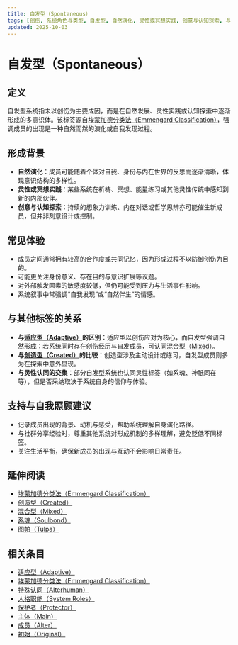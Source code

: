 ```yaml
---
title: 自发型（Spontaneous）
tags: [创伤, 系统角色与类型, 自发型, 自然演化, 灵性或冥想实践, 创意与认知探索, 与灵性认同的交集, 自我照护]
updated: 2025-10-03
---
```


# 自发型（Spontaneous）

## 定义

自发型系统指未以创伤为主要成因，而是在自然发展、灵性实践或认知探索中逐渐形成的多意识体。该标签源自[埃蒙加德分类法（Emmengard Classification）](entries/Emmengard-Classification.md)，强调成员的出现是一种自然而然的演化或自我发现过程。

## 形成背景

- **自然演化**：成员可能随着个体对自我、身份与内在世界的反思而逐渐清晰，体现意识结构的多样性。
- **灵性或冥想实践**：某些系统在祈祷、冥想、能量练习或其他灵性传统中感知到新的内部伙伴。
- **创意与认知探索**：持续的想象力训练、内在对话或哲学思辨亦可能催生新成员，但并非刻意设计或控制。

## 常见体验

- 成员之间通常拥有较高的合作度或共同记忆，因为形成过程不以防御创伤为目的。
- 可能更关注身份意义、存在目的与意识扩展等议题。
- 对外部触发因素的敏感度较低，但仍可能受到压力与生活事件影响。
- 系统叙事中常强调“自我发现”或“自然伴生”的情感。

## 与其他标签的关系

- **与[适应型（Adaptive）](entries/Adaptive.md)的区别**：适应型以创伤应对为核心，而自发型强调自然形成；若系统同时存在创伤经历与自发成员，可认同[混合型（Mixed）](entries/Emmengard-Classification.md#混合型mixed)。
- **与[创造型（Created）](entries/Emmengard-Classification.md#创造型created)的比较**：创造型涉及主动设计或练习，自发型成员则多为在探索中意外显现。
- **与灵性认同的交集**：部分自发型系统也认同灵性标签（如系魂、神祇同在等），但是否采纳取决于系统自身的信仰与体验。

## 支持与自我照顾建议

- 记录成员出现的背景、动机与感受，帮助系统理解自身演化路径。
- 与社群分享经验时，尊重其他系统对形成机制的多样理解，避免贬低不同标签。
- 关注生活平衡，确保新成员的出现与互动不会影响日常责任。

## 延伸阅读

- [埃蒙加德分类法（Emmengard Classification）](entries/Emmengard-Classification.md)
- [创造型（Created）](entries/Emmengard-Classification.md#创造型created)
- [混合型（Mixed）](entries/Emmengard-Classification.md#混合型mixed)
- [系魂（Soulbond）](entries/Soulbond.md)
- [图帕（Tulpa）](entries/Tulpa.md)

## 相关条目

- [适应型（Adaptive）](/entries/Adaptive.md)
- [埃蒙加德分类法（Emmengard Classification）](/entries/Emmengard-Classification.md)
- [特殊认同（Alterhuman）](/entries/Alterhuman.md)
- [人格职能（System Roles）](/entries/System-Roles.md)
- [保护者（Protector）](/entries/Protector.md)
- [主体（Main）](/entries/Main.md)
- [成员（Alter）](/entries/Alter.md)
- [初始（Original）](/entries/Original.md)
